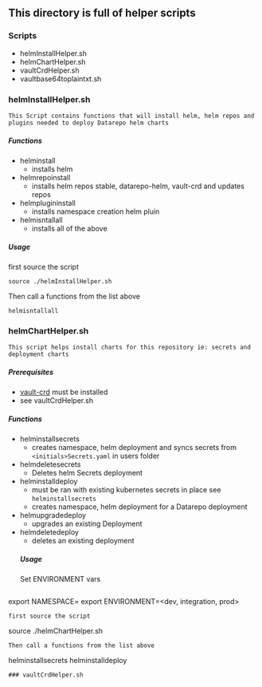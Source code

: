 ## This directory is full of helper scripts

### Scripts
- helmInstallHelper.sh
- helmChartHelper.sh
- vaultCrdHelper.sh
- vaultbase64toplaintxt.sh

### helmInstallHelper.sh
`This Script contains functions that will install helm, helm repos and plugins needed to deploy Datarepo helm charts`
##### Functions
- helminstall
  - installs helm
- helmrepoinstall
  - installs helm repos stable, datarepo-helm, vault-crd and updates repos
- helmplugininstall
  - installs namespace creation helm pluin
- helmisntallall
  - installs all of the above
##### Usage
first source the script
```
source ./helmInstallHelper.sh
```
Then call a functions from the list above
```
helmisntallall
```

### helmChartHelper.sh
`This script helps install charts for this repository ie: secrets and deployment charts`
##### Prerequisites
- [vault-crd](https://github.com/broadinstitute/vault-crd-helm) must be installed
-  see vaultCrdHelper.sh

##### Functions
- helminstallsecrets
  - creates namespace, helm deployment and syncs secrets from `<initials>Secrets.yaml` in users folder
- helmdeletesecrets
  - Deletes helm Secrets deployment
- helminstalldeploy
  - must be ran with existing kubernetes secrets in place see `helminstallsecrets`
  - creates namespace, helm deployment for a Datarepo deployment
- helmupgradedeploy
  - upgrades an existing Deployment
- helmdeletedeploy
  - deletes an existing deployment
  ##### Usage
  Set ENVIRONMENT vars
  ```
export NAMESPACE=<initials>
export ENVIRONMENT=<dev, integration, prod>
  ```
  first source the script
  ```
  source ./helmChartHelper.sh
  ```
  Then call a functions from the list above
  ```
  helminstallsecrets
  helminstalldeploy
  ```
### vaultCrdHelper.sh
